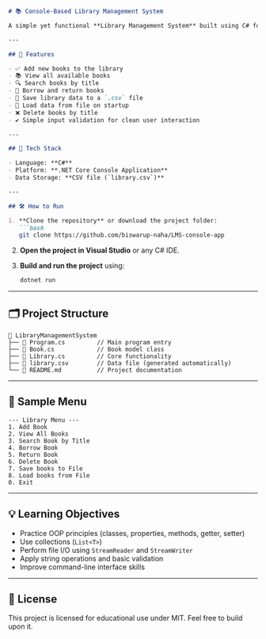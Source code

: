 
```markdown
# 📚 Console-Based Library Management System

A simple yet functional **Library Management System** built using C# for basic console interaction. This project demonstrates core object-oriented programming concepts, file handling, and basic input validation.

---

## 🚀 Features

- ✅ Add new books to the library  
- 📚 View all available books  
- 🔍 Search books by title  
- 📖 Borrow and return books  
- 💾 Save library data to a `.csv` file  
- 📂 Load data from file on startup    
- ❌ Delete books by title  
- ✔️ Simple input validation for clean user interaction  

---

## 🧱 Tech Stack

- Language: **C#**
- Platform: **.NET Core Console Application**
- Data Storage: **CSV file (`library.csv`)**

---

## 🛠️ How to Run

1. **Clone the repository** or download the project folder:
   ```bash
   git clone https://github.com/biswarup-naha/LMS-console-app
   ```

2. **Open the project in Visual Studio** or any C# IDE.

3. **Build and run the project** using:
   ```bash
   dotnet run
   ```

---

## 🗂️ Project Structure

```
📁 LibraryManagementSystem
├── 📄 Program.cs         // Main program entry
├── 📄 Book.cs            // Book model class
├── 📄 Library.cs         // Core functionality
├── 📄 library.csv        // Data file (generated automatically)
└── 📄 README.md          // Project documentation
```

---

## 📝 Sample Menu

```
--- Library Menu ---
1. Add Book
2. View All Books
3. Search Book by Title
4. Borrow Book
5. Return Book
6. Delete Book
7. Save books to File
8. Load books from File
0. Exit
```

---

## 💡 Learning Objectives

- Practice OOP principles (classes, properties, methods, getter, setter)
- Use collections (`List<T>`)
- Perform file I/O using `StreamReader` and `StreamWriter`
- Apply string operations and basic validation
- Improve command-line interface skills

---

## 📄 License

This project is licensed for educational use under MIT. Feel free to build upon it.


